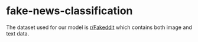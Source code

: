 # fake-news-classification

The dataset used for our model is [r/Fakeddit](https://arxiv.org/abs/1911.03854) which contains both image and text data.
